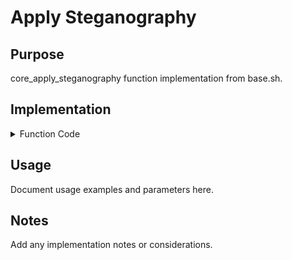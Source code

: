 # Apply Steganography

## Purpose

core_apply_steganography function implementation from base.sh.

## Implementation

<details>
<summary>Function Code</summary>

```bash
core_apply_steganography() {
local data_to_hide="$1"
    local carrier_image=""
    local output_image=""
    local result=""
    
    # Get values from globals or use defaults
    carrier_image="${STEG_CARRIER_IMAGE:-$DEFAULT_STEG_CARRIER}"
    output_image="${STEG_OUTPUT_IMAGE:-./hidden_data.png}"
    
    # Validate carrier image exists
    if [ ! -f "$carrier_image" ]; then
        core_handle_error "Carrier image not found: $carrier_image"
        return 1
    fi
    # Use native tools to perform steganography
    # The approach is to append the data to the end of the image file
    # This works because image viewers stop rendering at the image end marker
    if $CMD_CP "$carrier_image" "$output_image" 2>/dev/null; then
        "$CMD_PRINTF" '\n\n[STEG_DATA_START]\n%s\n[STEG_DATA_END]\n' "$data_to_hide" >> "$output_image"
        
        # Success message
        local data_size=$("$CMD_PRINTF"  -n "$data_to_hide" | $CMD_WC -c | $CMD_SED 's/^ *//')
        result="Steganography applied\\nCarrier: $carrier_image\\nOutput: $output_image\\nHidden data size: $data_size bytes"
        
        "$CMD_PRINTF"  "[INFO] [%s] Data hidden successfully in %s\n" "$(core_get_timestamp)" "$output_image"
        return 0
    else
        core_handle_error "Failed to create steganography image: $output_image"
        return 1
    fi
    
    "$CMD_PRINTF"  "$result"
}
```

</details>

## Usage

Document usage examples and parameters here.

## Notes

Add any implementation notes or considerations.
